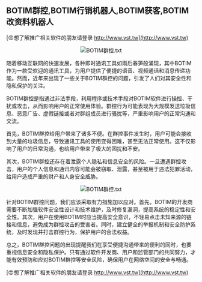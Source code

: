 ## **BOTIM群控,BOTIM行销机器人,BOTIM获客,BOTIM改资料机器人**

[😍想了解推广相关软件的朋友请登录 http://www.vst.tw](http://www.vst.tw)

 <center><img src="https://vst.tw/MP4/tuiguang/png/6.png" alt="BOTIM群控.txt"></center>

随着移动互联网的快速发展，各种即时通讯工具如雨后春笋般涌现，其中BOTIM作为一款受欢迎的通讯工具，为用户提供了便捷的语音、视频通话和消息传递功能。然而，近年来出现了一些关于BOTIM群控的问题，引发了人们对其安全性和隐私保护的关注。

BOTIM群控是指通过非法手段，利用程序或技术手段对BOTIM软件进行操控、干扰或攻击，从而影响用户的正常使用体验。群控行为可能表现为大规模发送垃圾信息、恶意广告、虚假链接或者对群组成员进行骚扰等，严重影响用户的正常沟通和交流。

首先，BOTIM群控给用户带来了诸多不便。在群控事件发生时，用户可能会接收到大量的垃圾信息，导致通讯工具的使用变得困难，甚至无法正常使用。这不仅影响了用户的日常沟通，也给用户带来了极大的困扰和不安。

其次，BOTIM群控还存在着泄露个人隐私和信息安全的风险。一旦遭遇群控攻击，用户的个人信息和通讯内容可能会被窃取、泄露，甚至被用于违法犯罪活动，给用户造成严重的财产和人身安全威胁。

 <center><img src="https://vst.tw/MP4/tuiguang/png/0.png" alt="BOTIM群控.txt"></center>

针对BOTIM群控问题，我们应该采取有力措施加以应对。首先，BOTIM的开发商需要不断加强软件安全性设计和技术维护，及时修复漏洞，提高系统的稳定性和安全性。其次，用户在使用BOTIM时应当提高安全意识，不轻易点击未知来源的链接和信息，避免成为群控攻击的受害者。同时，建立健全的举报机制和安全防护系统，及时发现并打击群控行为，保护用户的合法权益。

总之，BOTIM群控问题的出现提醒我们在享受便捷沟通带来的便利的同时，也要重视信息安全和隐私保护。只有通过软件开发商、用户和监管部门的共同努力，才能有效预防和应对BOTIM群控等安全风险，确保用户在网络空间的安全与畅通。

[😍想了解推广相关软件的朋友请登录 http://www.vst.tw](http://www.vst.tw)



